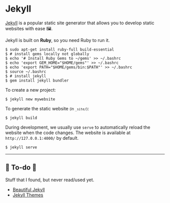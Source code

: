 # Jekyll

<div class="row row-cols-md-2"><div>

[Jekyll](https://jekyllrb.com/) is a popular static site generator that allows you to develop static websites with ease 🖼️.

Jekyll is built on **Ruby**, so you need Ruby to run it.

```shell!
$ sudo apt-get install ruby-full build-essential
$ # install gems locally not globally
$ echo '# Install Ruby Gems to ~/gems' >> ~/.bashrc
$ echo 'export GEM_HOME="$HOME/gems"' >> ~/.bashrc
$ echo 'export PATH="$HOME/gems/bin:$PATH"' >> ~/.bashrc
$ source ~/.bashrc
$ # install jekyll
$ gem install jekyll bundler
```
</div><div>

To create a new project:

```shell!
$ jekyll new mywebsite
```

To generate the static website <small>(in `_site/`)</small>:

```shell!
$ jekyll build
```

During development, we usually use `serve` to automatically reload the website when the code changes. The website is available at `http://127.0.0.1:4000/` by default. 

```shell!
$ jekyll serve
```
</div></div>

<hr class="sep-both">

## 👻 To-do 👻

Stuff that I found, but never read/used yet.

<div class="row row-cols-md-2"><div>

* [Beautiful Jekyll](https://beautifuljekyll.com/)
* [Jekyll Themes](http://jekyllthemes.org/)
</div><div>
</div></div>